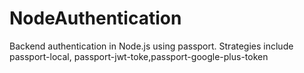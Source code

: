 # NodeAuthentication

Backend authentication in Node.js using passport.
Strategies include passport-local, passport-jwt-toke,passport-google-plus-token